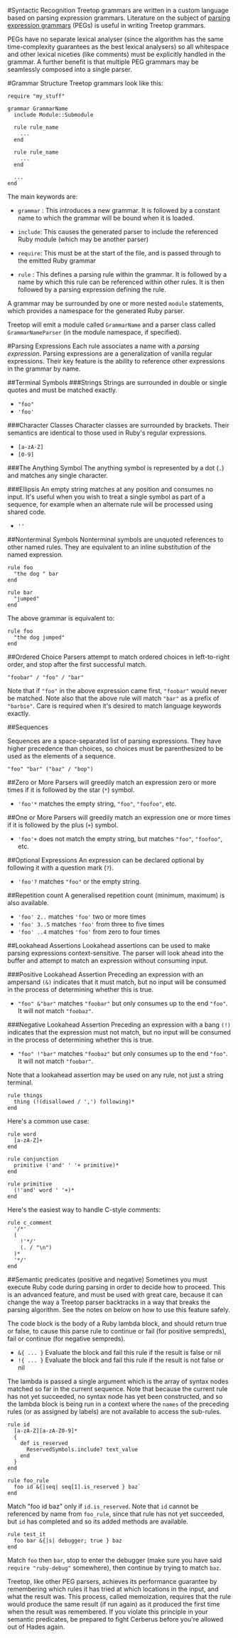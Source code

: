 #Syntactic Recognition 
Treetop grammars are written in a custom language based on parsing expression grammars. Literature on the subject of <a href="http://en.wikipedia.org/wiki/Parsing_expression_grammar">parsing expression grammars</a> (PEGs) is useful in writing Treetop grammars.

PEGs have no separate lexical analyser (since the algorithm has the same time-complexity guarantees as the best lexical analysers) so all whitespace and other lexical niceties (like comments) must be explicitly handled in the grammar. A further benefit is that multiple PEG grammars may be seamlessly composed into a single parser.

#Grammar Structure
Treetop grammars look like this:

    require "my_stuff"

    grammar GrammarName
      include Module::Submodule

      rule rule_name
        ...
      end
      
      rule rule_name
        ...
      end
      
      ...
    end

The main keywords are:

* `grammar` : This introduces a new grammar. It is followed by a constant name to which the grammar will be bound when it is loaded.

* `include`: This causes the generated parser to include the referenced Ruby module (which may be another parser)

* `require`: This must be at the start of the file, and is passed through to the emitted Ruby grammar

* `rule` : This defines a parsing rule within the grammar. It is followed by a name by which this rule can be referenced within other rules. It is then followed by a parsing expression defining the rule.

A grammar may be surrounded by one or more nested `module` statements, which provides a namespace for the generated Ruby parser.

Treetop will emit a module called `GrammarName` and a parser class called `GrammarNameParser` (in the module namespace, if specified).

#Parsing Expressions
Each rule associates a name with a _parsing expression_. Parsing expressions are a generalization of vanilla regular expressions. Their key feature is the ability to reference other expressions in the grammar by name.

##Terminal Symbols
###Strings
Strings are surrounded in double or single quotes and must be matched exactly.

* `"foo"`
* `'foo'`
  
###Character Classes
Character classes are surrounded by brackets. Their semantics are identical to those used in Ruby's regular expressions.

* `[a-zA-Z]`
* `[0-9]`

###The Anything Symbol
The anything symbol is represented by a dot (`.`) and matches any single character.

###Ellipsis
An empty string matches at any position and consumes no input. It's useful when you wish to treat a single symbol as part of a sequence, for example when an alternate rule will be processed using shared code.

* `''`

##Nonterminal Symbols
Nonterminal symbols are unquoted references to other named rules. They are equivalent to an inline substitution of the named expression.

    rule foo
      "the dog " bar
    end
    
    rule bar
      "jumped"
    end

The above grammar is equivalent to:

    rule foo
      "the dog jumped"
    end

##Ordered Choice
Parsers attempt to match ordered choices in left-to-right order, and stop after the first successful match.

    "foobar" / "foo" / "bar"
    
Note that if `"foo"` in the above expression came first, `"foobar"` would never be matched.
Note also that the above rule will match `"bar"` as a prefix of `"barbie"`.
Care is required when it's desired to match language keywords exactly.

##Sequences

Sequences are a space-separated list of parsing expressions. They have higher precedence than choices, so choices must be parenthesized to be used as the elements of a sequence. 

    "foo" "bar" ("baz" / "bop")

##Zero or More
Parsers will greedily match an expression zero or more times if it is followed by the star (`*`) symbol.

* `'foo'*` matches the empty string, `"foo"`, `"foofoo"`, etc.

##One or More
Parsers will greedily match an expression one or more times if it is followed by the plus (`+`) symbol.

* `'foo'+` does not match the empty string, but matches `"foo"`, `"foofoo"`, etc.

##Optional Expressions
An expression can be declared optional by following it with a question mark (`?`).

* `'foo'?` matches `"foo"` or the empty string.

##Repetition count
A generalised repetition count (minimum, maximum) is also available.

* `'foo' 2..` matches `'foo'` two or more times
* `'foo' 3..5` matches `'foo'` from three to five times
* `'foo' ..4` matches `'foo'` from zero to four times

##Lookahead Assertions
Lookahead assertions can be used to make parsing expressions context-sensitive.
The parser will look ahead into the buffer and attempt to match an expression without consuming input.

###Positive Lookahead Assertion
Preceding an expression with an ampersand `(&)` indicates that it must match, but no input will be consumed in the process of determining whether this is true.

* `"foo" &"bar"` matches `"foobar"` but only consumes up to the end `"foo"`. It will not match `"foobaz"`.

###Negative Lookahead Assertion
Preceding an expression with a bang `(!)` indicates that the expression must not match, but no input will be consumed in the process of determining whether this is true.

* `"foo" !"bar"` matches `"foobaz"` but only consumes up to the end `"foo"`. It will not match `"foobar"`.

Note that a lookahead assertion may be used on any rule, not just a string terminal.

    rule things
      thing (!(disallowed / ',') following)*
    end

Here's a common use case:

    rule word
      [a-zA-Z]+
    end

    rule conjunction
      primitive ('and' ' '+ primitive)*
    end

    rule primitive
      (!'and' word ' '+)*
    end

Here's the easiest way to handle C-style comments:

    rule c_comment
      '/*'
      (
        !'*/'
        (. / "\n")
      )*
      '*/'
    end

##Semantic predicates (positive and negative)
Sometimes you must execute Ruby code during parsing in order to decide how to proceed.
This is an advanced feature, and must be used with great care, because it can change the
way a Treetop parser backtracks in a way that breaks the parsing algorithm. See the
notes on below on how to use this feature safely.

The code block is the body of a Ruby lambda block, and should return true or false, to cause this
parse rule to continue or fail (for positive sempreds), fail or continue (for negative sempreds).

* `&{ ... }` Evaluate the block and fail this rule if the result is false or nil
* `!{ ... }` Evaluate the block and fail this rule if the result is not false or nil

The lambda is passed a single argument which is the array of syntax nodes matched so far in the
current sequence. Note that because the current rule has not yet succeeded, no syntax node has
yet been constructed, and so the lambda block is being run in a context where the `names` of the
preceding rules (or as assigned by labels) are not available to access the sub-rules.

    rule id
      [a-zA-Z][a-zA-Z0-9]*
      {
        def is_reserved
          ReservedSymbols.include? text_value
        end
      }
    end
    
    rule foo_rule
      foo id &{|seq| seq[1].is_reserved } baz`
    end

Match "foo id baz" only if `id.is_reserved`. Note that `id` cannot be referenced by name from `foo_rule`,
since that rule has not yet succeeded, but `id` has completed and so its added methods are available.

    rule test_it
      foo bar &{|s| debugger; true } baz
    end

Match `foo` then `bar`, stop to enter the debugger (make sure you have said `require "ruby-debug"` somewhere),
then continue by trying to match `baz`.

Treetop, like other PEG parsers, achieves its performance guarantee by remembering which rules it has
tried at which locations in the input, and what the result was. This process, called memoization,
requires that the rule would produce the same result (if run again) as it produced the first time when
the result was remembered. If you violate this principle in your semantic predicates, be prepared to
fight Cerberus before you're allowed out of Hades again.
